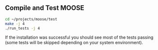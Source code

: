 ## Compile and Test MOOSE

```bash
cd ~/projects/moose/test
make -j 4
./run_tests -j 4
```

If the installation was successful you should see most of the tests passing (some tests will be
skipped depending on your system environment).


